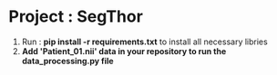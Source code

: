 # Project : SegThor


1. Run : **pip install -r requirements.txt** to install all necessary libries
2. **Add 'Patient_01.nii' data in your repository to run the data_processing.py file**
